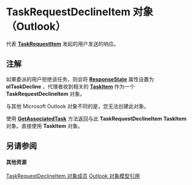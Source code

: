 
# TaskRequestDeclineItem 对象 （Outlook）

代表 **[TaskRequestItem](2908a28a-634c-e786-aa53-f3e32038b727.md)** 发起的用户发送的响应。


## 注解

如果委派的用户拒绝该任务，则会将 **[ResponseState](91f1d4a1-f55b-7379-c1a8-c302bac25a6c.md)** 属性设置为 **olTaskDecline** 。代理者收到相关的 **[TaskItem](5df8cfa5-5460-a5a1-a130-ba5bca1a0091.md)** 作为一个 **TaskRequestDeclineItem** 对象。

与其他 Microsoft Outlook 对象不同的是，您无法创建此对象。

使用 **[GetAssociatedTask](4d92d092-b8b8-4378-1193-8b7f17b9dacb.md)** 方法返回与此 **TaskRequestDeclineItem** **TaskItem** 对象。直接使用 **TaskItem** 对象。


## 另请参阅


#### 其他资源


[TaskRequestDeclineItem 对象成员](3de31d0d-2444-876c-5d4d-1192851301af.md)
[Outlook 对象模型引用](http://msdn.microsoft.com/library/73221b13-d8d8-99b8-3394-b95dbbfd5ddc%28Office.15%29.aspx)